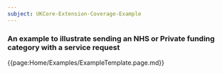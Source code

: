 ```yaml
---
subject: UKCore-Extension-Coverage-Example
---
```

### An example to illustrate sending an NHS or Private funding category with a service request

{{page:Home/Examples/ExampleTemplate.page.md}}